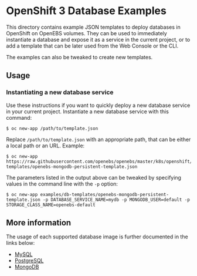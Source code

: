 OpenShift 3 Database Examples
=============================

This directory contains example JSON templates to deploy databases in OpenShift
on OpenEBS volumes. They can be used to immediately instantiate a database and 
expose it as a service in the current project, or to add a template that can be 
later used from the Web Console or the CLI.

The examples can also be tweaked to create new templates.


## Usage

### Instantiating a new database service

Use these instructions if you want to quickly deploy a new database service in
your current project. Instantiate a new database service with this command:

    $ oc new-app /path/to/template.json

Replace `/path/to/template.json` with an appropriate path, that can be either a
local path or an URL. Example:

    $ oc new-app https://raw.githubusercontent.com/openebs/openebs/master/k8s/openshift/examples/db-templates/openebs-mongodb-persistent-template.json

The parameters listed in the output above can be tweaked by specifying values in
the command line with the `-p` option:

    $ oc new-app examples/db-templates/openebs-mongodb-persistent-template.json -p DATABASE_SERVICE_NAME=mydb -p MONGODB_USER=default -p STORAGE_CLASS_NAME=openebs-default

## More information

The usage of each supported database image is further documented in the links
below:

- [MySQL](https://docs.openshift.org/latest/using_images/db_images/mysql.html)
- [PostgreSQL](https://docs.openshift.org/latest/using_images/db_images/postgresql.html)
- [MongoDB](https://docs.openshift.org/latest/using_images/db_images/mongodb.html)
